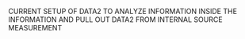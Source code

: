 CURRENT SETUP OF DATA2 TO ANALYZE INFORMATION INSIDE THE INFORMATION AND PULL OUT DATA2 FROM INTERNAL SOURCE MEASUREMENT
